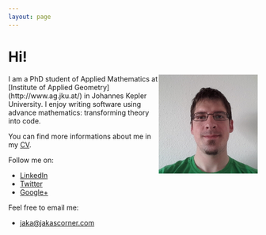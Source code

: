 ```yaml
---
layout: page
---
```


Hi!
===

<img style="float: right" src="/data/jaka.jpg">
I am a PhD student of Applied Mathematics at [Institute of Applied
Geometry](http://www.ag.jku.at/) in Johannes Kepler University. I enjoy writing
software using advance mathematics: transforming theory into code. 


You can find more informations about me in my [CV](/data/cv.pdf).

Follow me on:

* [LinkedIn](https://at.linkedin.com/in/jakaspeh)
* [Twitter](https://twitter.com/jakaspeh)
* [Google+](https://plus.google.com/110653619375608579895) 

Feel free to email me:

* <a href="mail&#116;&#111;&#58;&#106;&#97;&#107;&#97;&#64;&#106;&#97;&#107;&#97;&#115;&#99;&#111;&#114;&#110;&#101;&#114;&#46;&#99;&#111;&#109;">
	  &#106;&#97;&#107;&#97;&#64;&#106;&#97;&#107;&#97;&#115;&#99;&#111;&#114;&#110;&#101;&#114;&#46;&#99;&#111;&#109;</a>

